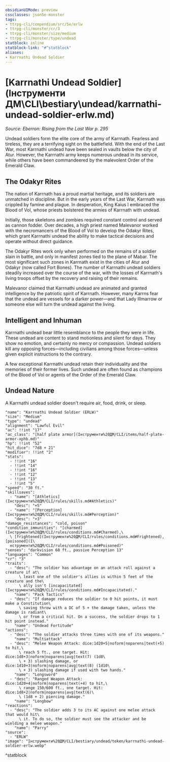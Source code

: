 ```yaml
---
obsidianUIMode: preview
cssclasses: json5e-monster
tags:
- ttrpg-cli/compendium/src/5e/erlw
- ttrpg-cli/monster/cr/3
- ttrpg-cli/monster/size/medium
- ttrpg-cli/monster/type/undead
statblock: inline
statblock-link: "#^statblock"
aliases:
- Karrnathi Undead Soldier
---
```

# [Karrnathi Undead Soldier](Інструменти ДМ\CLI\bestiary\undead/karrnathi-undead-soldier-erlw.md)
*Source: Eberron: Rising from the Last War p. 295*  

Undead soldiers form the elite core of the army of Karrnath. Fearless and tireless, they are a terrifying sight on the battlefield. With the end of the Last War, most Karrnathi undead have been sealed in vaults below the city of Atur. However, the Karrnathi army keeps numerous undead in its service, while others have been commandeered by the malevolent Order of the Emerald Claw.

## The Odakyr Rites

The nation of Karrnath has a proud martial heritage, and its soldiers are unmatched in discipline. But in the early years of the Last War, Karrnath was crippled by famine and plague. In desperation, King Kaius I embraced the Blood of Vol, whose priests bolstered the armies of Karrnath with undead.

Initially, those skeletons and zombies required constant control and served as cannon fodder. Over decades, a high priest named Malevanor worked with the necromancers of the Blood of Vol to develop the Odakyr Rites, which grant Karrnathi undead the ability to make tactical decisions and operate without direct guidance.

The Odakyr Rites work only when performed on the remains of a soldier slain in battle, and only in manifest zones tied to the plane of Mabar. The most significant such zones in Karrnath exist in the cities of Atur and Odakyr (now called Fort Bones). The number of Karrnathi undead soldiers steadily increased over the course of the war, with the losses of Karrnath's living troops offset by the recovery and raising of their remains.

Malevanor claimed that Karrnathi undead are animated and granted intelligence by the patriotic spirit of Karrnath. However, many Karrns fear that the undead are vessels for a darker power—and that Lady Illmarrow or someone else will turn the undead against the living.

## Intelligent and Inhuman

Karrnathi undead bear little resemblance to the people they were in life. These undead are content to stand motionless and silent for days. They show no emotion, and certainly no mercy or compassion. Undead soldiers kill any opposing forces—including civilians among those forces—unless given explicit instructions to the contrary.

A few exceptional Karrnathi undead retain their individuality and the memories of their former lives. Such undead are often found as champions of the Blood of Vol or agents of the Order of the Emerald Claw.

## Undead Nature

A Karrnathi undead soldier doesn't require air, food, drink, or sleep.

```statblock
"name": "Karrnathi Undead Soldier (ERLW)"
"size": "Medium"
"type": "undead"
"alignment": "Lawful Evil"
"ac": !!int "17"
"ac_class": "[half plate armor](Інструменти%20ДМ/CLI/items/half-plate-armor-xphb.md)"
"hp": !!int "52"
"hit_dice": "7d8 + 21"
"modifier": !!int "2"
"stats":
  - !!int "16"
  - !!int "14"
  - !!int "16"
  - !!int "12"
  - !!int "13"
  - !!int "5"
"speed": "30 ft."
"skillsaves":
  - "name": "[Athletics](Інструменти%20ДМ/CLI/rules/skills.md#Athletics)"
    "desc": "+5"
  - "name": "[Perception](Інструменти%20ДМ/CLI/rules/skills.md#Perception)"
    "desc": "+3"
"damage_resistances": "cold, poison"
"condition_immunities": "[charmed](Інструменти%20ДМ/CLI/rules/conditions.md#Charmed),\
  \ [frightened](Інструменти%20ДМ/CLI/rules/conditions.md#Frightened), [poisoned](І\
  нструменти%20ДМ/CLI/rules/conditions.md#Poisoned)"
"senses": "darkvision 60 ft., passive Perception 13"
"languages": "Common"
"cr": "3"
"traits":
  - "desc": "The soldier has advantage on an attack roll against a creature if at\
      \ least one of the soldier's allies is within 5 feet of the creature and the\
      \ ally isn't [incapacitated](Інструменти%20ДМ/CLI/rules/conditions.md#Incapacitated)."
    "name": "Pack Tactics"
  - "desc": "If damage reduces the soldier to 0 hit points, it must make a Constitution\
      \ saving throw with a DC of 5 + the damage taken, unless the damage is radiant\
      \ or from a critical hit. On a success, the soldier drops to 1 hit point instead."
    "name": "Undead Fortitude"
"actions":
  - "desc": "The soldier attacks three times with one of its weapons."
    "name": "Multiattack"
  - "desc": "Melee Weapon Attack: dice:1d20+5|noform|noparens|text(+5) to hit,\
      \ reach 5 ft., one target. Hit: dice:1d8+3|noform|noparens|avg|text(7) (1d8\
      \ + 3) slashing damage, or dice:1d10+3|noform|noparens|avg|text(8) (1d10\
      \ + 3) slashing damage if used with two hands."
    "name": "Longsword"
  - "desc": "Ranged Weapon Attack: dice:1d20+4|noform|noparens|text(+4) to hit,\
      \ range 150/600 ft., one target. Hit: dice:1d8+2|noform|noparens|avg|text(6)\
      \ (1d8 + 2) piercing damage."
    "name": "Longbow"
"reactions":
  - "desc": "The soldier adds 3 to its AC against one melee attack that would hit\
      \ it. To do so, the soldier must see the attacker and be wielding a melee weapon."
    "name": "Parry"
"source":
  - "ERLW"
"image": "Інструменти%20ДМ/CLI/bestiary/undead/token/karrnathi-undead-soldier-erlw.webp"
```
^statblock